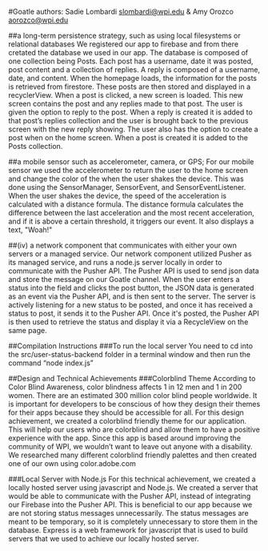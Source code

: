 #Goatle
authors: Sadie Lombardi <slombardi@wpi.edu> & Amy Orozco <aorozco@wpi.edu>

##a long-term persistence strategy, such as using local filesystems or relational databases
We registered our app to firebase and from there cretated the database we used in our app. The database is composed of one collection being Posts. Each post has a username, date it was posted, post content and a collection of replies. A reply is composed of a username, date, and content. When the homepage loads, the information for the posts is retrieved from firestore. These posts are then stored and displayed in a recyclerView. When a post is clicked, a new screen is loaded. This new screen contains the post and any replies made to that post. The user is given the option to reply to the post. When a reply is created it is added to that post’s replies collection and the user is brought back to the previous screen with the new reply showing. The user also has the option to create a post when on the home screen. When a post is created it is added to the Posts collection. 

##a mobile sensor such as accelerometer, camera, or GPS; 
For our mobile sensor we used the accelerometer to return the user to the home screen and change the color of the when the user shakes the device. This was done using the SensorManager, SensorEvent, and SensorEventListener. When the user shakes the device, the speed of the acceleration is calculated with a distance formula. The distance formula calculates the difference between the last acceleration and the most recent acceleration, and if it is above a certain threshold, it triggers our event. It also displays a text, "Woah!"

##(iv) a network component that communicates with either your own servers or a managed service.
Our network component utilized Pusher as its managed service, and runs a node.js server locally in order to communicate with the Pusher API.
The Pusher API is used to send json data and store the message on our Goatle channel. When the user enters a status into the field and clicks the post button,
the JSON data is generated as an event via the Pusher API, and is then sent to the server. The server is actively listening for a new status to be posted, and
once it has received a status to post, it sends it to the Pusher API. Once it's posted, the Pusher API is then used to retrieve the status and display it via a
RecycleView on the same page.

##Compilation Instructions
###To run the local server
You need to cd into the src/user-status-backend folder in a terminal window and then run the command “node index.js”

##Design and Technical Achievements
###Colorblind Theme
According to Color Blind Awareness, color blindness affects 1 in 12 men  and 1 in 200 women. There are an estimated 300 million color blind people worldwide. It is important for developers to be conscious of how they design their themes for their apps because they should be accessible for all. For this design achievement, we created a colorblind friendly theme for our application. This will help our users who are colorblind and allow them to have a positive experience with the app. Since this app is based around improving the community of WPI, we wouldn’t want to leave out anyone with a disability. We researched many different colorblind friendly palettes and then created one of our own using color.adobe.com

###Local Server with Node.js
For this technical achievement, we created a locally hosted server using javascript and Node.js. We created a server that would be able to communicate with the Pusher API, instead of integrating our Firebase into the Pusher API. This is beneficial to our app because we are not storing status messages unnecessarily. The status messages are meant to be temporary, so it is completely unnecessary to store them in the database. Express is a web framework for javascript that is used to build servers that we used to achieve our locally hosted server.
